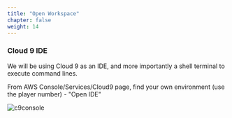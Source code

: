 ```yaml
---
title: "Open Workspace"
chapter: false
weight: 14
---
```


### Cloud 9 IDE

We will be using Cloud 9 as an IDE, and more importantly a shell terminal to execute command lines. 

From AWS Console/Services/Cloud9 page, find your own environment (use the player number)  - "Open IDE"

![c9console](/images/cloud9-workshop.png)
